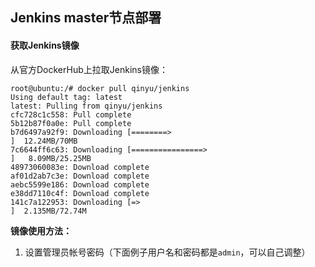 ## Jenkins master节点部署

#### 获取Jenkins镜像

从官方DockerHub上拉取Jenkins镜像：

```
root@ubuntu:/# docker pull qinyu/jenkins
Using default tag: latest
latest: Pulling from qinyu/jenkins
cfc728c1c558: Pull complete 
5b12b87f0a0e: Pull complete 
b7d6497a92f9: Downloading [========>                                          ]  12.24MB/70MB
7c6644ff6c63: Downloading [================>                                  ]   8.09MB/25.25MB
48973060083e: Download complete 
af01d2ab7c3e: Download complete 
aebc5599e186: Download complete 
e38dd7110c4f: Download complete 
141c7a122953: Downloading [=>                                                 ]  2.135MB/72.74M
```

**镜像使用方法：**

1. 设置管理员帐号密码（下面例子用户名和密码都是`admin`，可以自己调整）

  






